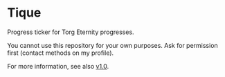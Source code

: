 # Tique
Progress ticker for Torg Eternity progresses. 

You cannot use this repository for your own purposes. Ask for permission first (contact methods on my profile). 

For more information, see also [v1.0](https://github.com/JupiterPi/tique/releases/tag/v1.0).
